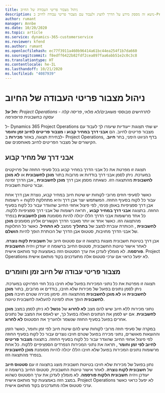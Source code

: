 ```yaml
---
title: ניהול מצבור פריטי העבודה של החיוב
description: נושא זה מספק מידע על הדרך להציג ולעבוד עם מצבור פריטי עבודה לחיוב ב-Project Operations.
author: rumant
manager: Annbe
ms.date: 10/20/2020
ms.topic: article
ms.service: dynamics-365-customerservice
ms.reviewer: kfend
ms.author: rumant
ms.openlocfilehash: ec77f3911a460b96414a61bc44ea254f1b7da660
ms.sourcegitcommit: f8edff6422b82fdf2cea897faa6abb51e2c0c3c8
ms.translationtype: HT
ms.contentlocale: he-IL
ms.lasthandoff: 10/21/2020
ms.locfileid: "4087939"
---
```

# <a name="manage-the-billing-backlog"></a>ניהול מצבור פריטי העבודה של החיוב

_**חל על:** Project Operations לתרחישים מבוססי משאבים/לא מלאי, פריסה קלה - עסקה בחשבונית פרופורמה_

ל- Dynamics 365 Project Operations יש שתי תצוגות ייעודיות שיעזרו לך לעבוד עם מצבור פריטים לחיוב. הם **אבני דרך במחיר קבוע** ו **מצבור פריטים לחיוב זמן וחומר** לבחירת תצוגה, באזור **מכירות** ב- Project Operations, בדף הניווט הימני, בחר **חיוב**. הקישורים של מצבור הפריטים לחיוב מאוחסנים שם.

## <a name="fixed-price-milestones"></a>אבני דרך של מחיר קבוע

תצוגה זו מפרטת את כל אבני הדרך במחיר קבוע בכל סעיפי החוזה של פרויקטים במערכת. ניתן לסמן אבני דרך בודדות או מרובות בתור **מוכן לחשבונית** או **לא מוכן לחשבונית** מהתצוגה הזו. כשאתה מסמן אבן דרך **מוכן לחשבונית** , אבן הדרך זמינה עבור טיוטת חשבונית.

כאשר לסעיפי חוזים מרובי לקוחות יש שיטת חיוב במחיר קבוע, נוצרת אבן דרך אחת עבור כל לקוח בסעיף החוזה. המשתמש יוצר אבן דרך והיא מתחלקת ללקוח = רשומות אבן דרך ספציפיות באופן פנימי, לפי פיצול אחוזי החיוב שהוגדר עבור כל לקוח בסעיף החוזה. בתצוגה **אבני דרך במחיר קבוע** , תראה רשומות של אבני דרך ספציפיות ללקוח. כל אחד מרשומות אבני הדרך הללו יכולה להיות מסומנת **מוכן לחשבונית** בנפרד מהתצוגה הזו. כאשר אחד או יותר מאבני הדרך הקשורים אליהן מסומנים **מוכן לחשבונית** , הכותרת עוברת למצב של **בתהליך** ממצב **לא התחיל**. כאשר כל החלוקות של אבני הדרך מחויבות, סטטוס אבן הדרך של הכותרת הופך להיות **הושלם**.

אבן דרך בטיוטת חשבונית מוצגת בתצוגה זו עם סטטוס חיוב של **חשבונית לקוח נוצרה**. לאחר אישור טיוטת החשבונית, סטטוס החיוב ברשומה זו יעודכן ויהיה **החשבונית פורסמה**. לא מומלץ לעדכן את ערך הסטטוס הזה באמצעות קוד מותאם אישית. Project Operations לא יפעל כראוי אם ערכי סטטוס אלה מתעדכנים בקוד מותאם אישית.

## <a name="time-and-material-billing-backlog"></a>מצבור פריטי עבודה של חיוב זמן וחומרים

תצוגה זו מפרטת את כל נתוני המכירות בפועל שלא חויבו בכל חוזי הפרויקט במערכת. ניתן לסמן נתונים בפועל של מכירות שלא חויבו, בודדים או מרובים, בתור **מוכן לחשבונית** או **לא מוכן לחשבונית** מהתצוגה הזו. סימון מכירה שטרם חויבה **מוכן לחשבונית** הופך אותו לזמינה להעלאה לחשבונית טיוטה.

נתוני מכירות ללא חיוב שיש להם מצב **לא לחרוג** של **נכשל** לא ניתן לסמן במצב **מוכן לחשבונית**. אם יש לסמן את הנתונים האלה בפועל כך, יש לאפס את המצב של נתונים אחרים בפועל בסעיף החוזה שנשמר ולהעריך את הסטטוס **לא לחרוג**.

במקרה של סעיפי חוזה מרובי לקוחות שיש להם שיטת חיוב לפי זמן וחומר, כאשר הזמן וההוצאות מאושרים, נתוני מכירה בפועל שטרם חויבו נוצרים עבור כל לקוח בסעיף החוזה לפי פיצול אחוזי החיוב שהוגדר עבור כל לקוח בסעיף החוזה. בתצוגה **מצבור פריטים לחיוב לפי זמן וחומר** , תראה את נתוני המכירות הנפרדים הספציפיים ללקוח. כל אחת מרשומות נתונים המכירות בפועל שלא חויבו הללו יכולה להיות מסומנת **מוכן לחשבונית** בנפרד מהתצוגה הזו.

נתון בפועל של מכירות שלא חויבו בטיוטת חשבונית מוצג בתצוגה זו עם **סטטוס חיוב** של **חשבונית לקוח נוצרה**. לאחר אישור טיוטת החשבונית, סטטוס החיוב ברשומה זו יעודכן ויהיה **חשבונית הלקוח פורסמה**. לא מומלץ לעדכן את ערך הסטטוס כשהוא במצב הזה באמצעות קוד מותאם אישית. Project Operations לא יפעל כראוי כאשר ערכי סטטוס אלה מתעדכנים בקוד מותאם אישית.
